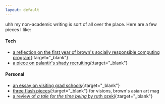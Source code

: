 ```yaml
---
layout: default
---
```


uhh my non-academic writing is sort of all over the place. Here are a few pieces I like: 

#### Tech

- [a reflection on the first year of brown's socially responsible computing program](http://www.theindy.org/article/2235){:target="_blank"}
- [a piece on palantir's shady recruiting](http://www.theindy.org/article/1516){:target="_blank"}

#### Personal

- [an essay on visiting grad schools](https://letterstomyfriends.substack.com/p/academia){:target="_blank"}
- [three flash pieces](https://issuu.com/visions.brown/docs/spring2021layoutfinalsingles){:target="_blank"} for visions, brown's asian art mag
- [a review of *a tale for the time being* by ruth ozeki](https://reading.supply/@jessica/some-comfort-for-the-time-being-64k4Ml){:target="_blank"}
